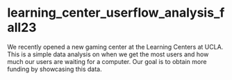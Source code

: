 # learning_center_userflow_analysis_fall23
We recently opened a new gaming center at the Learning Centers at UCLA. This is a simple data analysis on when we get the most users and how much our users are waiting for a computer. Our goal is to obtain more funding by showcasing this data. 
